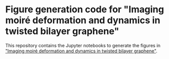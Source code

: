 # Figure generation code for "Imaging moiré deformation and dynamics in twisted bilayer graphene"

This repository contains the Jupyter notebooks to generate the figures in ["Imaging moiré deformation and dynamics in twisted bilayer graphene"](https://arxiv.org/abs/2107.14716).
